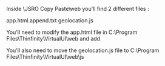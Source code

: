 Inside \JSRO Copy Paste\web you'll find 2 different files : 


app.html.append.txt
geolocation.js

You'll need to modify the app.html file in C:\Program Files\Thinfinity\VirtualUI\web and add 

<!-- Add this line in app.html after app.js --> 	
<script src="<%=@BASEURL%>js/geolocation.js" type="text/javascript"></script>	


You'll also need to move the geolocation.js file to C:\Program Files\Thinfinity\VirtualUI\web\js 

